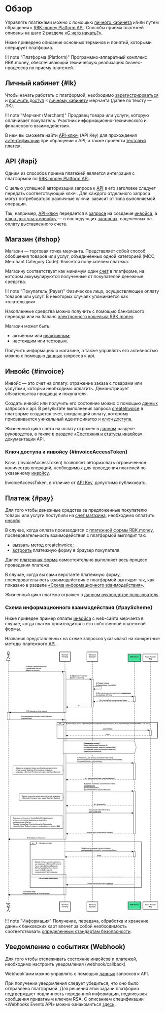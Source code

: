 # Обзор

Управлять платежами можно с помощью [личного кабинета](https://help.rbkmoney.com/lk/lk/) и/или путем обращения к [RBK.money Platform API](https://developer.rbk.money/api/).
Способы приема платежей описаны на шаге 2 раздела [«‎С чего начать?»](https://developer.rbk.money/index.html#_2).

Ниже приведено описание основных терминов и понятий, которыми оперирует платформа.

!!! note "Платформа (Platform)"
    Программно-аппаратный комплекс RBK.money, обеспечивающий техническую реализацию бизнес-процессов по приему платежей.

## Личный кабинет {#lk}

Чтобы начать работать с платформой, необходимо [зарегистрироваться](https://help.rbkmoney.com/lk/lk/#reg) и [получить доступ](https://help.rbkmoney.com/lk/lk/#preparation) к [личному кабинету](https://rbk.money/back-office/) мерчанта (далее по тексту — ЛК).

!!! note "Мерчант (Merchant)"
    Продавец товара или услуги, которую оплачивает покупатель. Участник информационно-технического и финансового взаимодействия.

В нем вы сможете найти [API-ключ](https://help.rbkmoney.com/lk/lk/#apiKey) (API Key) для прохождения [аутентификации](#api) при обращении к API, а также провести [тестовый платеж](https://help.rbkmoney.com/lk/lk/#testManagement).

## API {#api}

Одним из способов  приема платежей является интеграция с платформой по [RBK.money Platform API](https://developer.rbk.money/api/).

C целью успешной авторизации запроса к [API](https://developer.rbk.money/api) в его заголовке следует передать  соответствующий ключ.  Для каждого отдельного запроса могут потребоваться различные ключи: зависит от типа выполняемой операции.

Так, например, [API-ключ](https://developer.rbk.money/api/#section/Authentication) передается в [запросе](https://developer.rbk.money/api/#operation/createInvoice) на создание [инвойса](#invoice), а [ключ доступа к инвойсу](#invoiceAccessToken) — в последующих [запросах](#payScheme), нацеленных на оплату выставленного счета.

## Магазин {#shop}

Магазин — торговая точка мерчанта. Представляет собой способ обобщения товаров или услуг, объединённых одной категорией (MCC, Merchant Category Code). Является получателем платежа.

Магазину соответствует как минимум один [счет](https://developer.rbk.money/api/#operation/getAccountByID) в платформе, на котором аккумулируются полученные от покупателей денежные средства.

!!! note "Покупатель (Payer)"
    Физическое лицо, осуществляющее оплату товаров или услуг. В некоторых случаях упоминается как «‎плательщик».

Накопленные средства можно получить с помощью банковского перевода или на баланс [электронного кошелька RBK.money](https://developer.rbk.money/docs/wallets/overview/).

Магазин может быть:

* активным или [неактивным](https://help.rbkmoney.com/lk/lk/#holdShop);
* настоящим или [тестовым](https://help.rbkmoney.com/lk/lk/#testManagement).

Получить информацию о магазине, а также управлять его активностью можно с помощью [данных](https://developer.rbk.money/api/#tag/Shops) запросов к api.

## Инвойс {#invoice}

Инвойс — это счет на оплату: отражение заказа с товарами или услугами, который необходимо оплатить. Демонстрирует обязательства продавца и покупателя.

Создать инвойс или получить его состояние можно с помощью [данных](https://developer.rbk.money/api/#tag/Invoices) запросов к api.
В результате выполнения запроса [createInvoice](https://developer.rbk.money/api/#operation/createInvoice) в платформе создается счет, ожидающий оплату, которому присваивается уникальный идентификатор и [ключ доступа](#invoiceAccessToken).

Жизненный цикл счета на оплату отражен в [данном](https://help.rbkmoney.com/lk/lk/#invoiceLifeCycle) разделе руководства, а также в разделе [«‎Состояния и статусы инвойса»](https://developer.rbk.money/api/#section/Sostoyaniya-i-statusy-invojsa) документации API.

### Ключ доступа к инвойсу {#invoiceAccessToken}

Ключ (InvoiceAccessToken) позволяет авторизовать ограниченное количество операций, необходимых для проведения платежей по указанному [инвойсу](#invoice).

InvoiceAccessToken, в отличие от [API Key](https://developer.rbk.money/api/#section/Authentication), допустимо публиковать.

## Платеж {#pay}

Для того чтобы денежные средства за предложенные покупателю товары или услуги поступили на [счет магазина](#shop), необходимо оплатить [инвойс](#invoice).

В случае, когда оплата производится с [платежной формы RBK.money](../checkout),  последовательность взаимодействия с платформой выглядит так:

* вызвать метод [createInvoice](https://developer.rbk.money/api/#operation/createInvoice);
* [встроить](../checkout) платежную форму в браузер покупателя.

Далее [платежная форма](../checkout) самостоятельно выполняет весь процесс проведения платежа.

В случае, когда вы сами верстаете платежную форму,
последовательность взаимодействия с платформой выглядит так, как показано в разделе [«‎Схема информационного взаимодействия»](#payScheme).

Жизненный цикл платежа отражен в [данном руководстве пользователя](https://help.rbkmoney.com/lk/lk/#payLifeCycle).

### Схема информационного взаимодействия {#payScheme}

Ниже приведен пример оплаты [инвойса](#invoice) с web-сайта мерчанта в случае, когда платеж производится с его собственной платежной формы.

Названия представленных на схеме запросов указывают на конкретные методы платежного [API](https://developer.rbk.money/api/).

<a href="/docs/payments/wsd/payScheme.png" data-lightbox="payScheme.png" data-title="payScheme.png"><img src="/docs/payments/wsd/payScheme.png"></a>

!!! note "Информация"
    Получение, передача, обработка и хранение данных банковских карт влечет за собой необходимость соответствовать [определенным стандартам безопасности](https://ru.pcisecuritystandards.org/minisite/env2/).

## Уведомление о событиях (Webhook)

Для того чтобы отслеживать состояние инвойсов и платежей, необходимо настроить уведомления (webhook/callback).

Webhook'ами можно управлять с помощью [данных](https://developer.rbk.money/api/#tag/Webhooks) запросов к API.

При получении уведомления следует убедиться, что оно было отправлено платформой. Для решения этой задачи платформа подтверждает подлинность переданной информации, подписывая сообщения приватным ключом RSA. C описанием спецификации «‎Webhooks Events API» можно ознакомиться [здесь](https://developer.rbk.money/api/webhooks).
